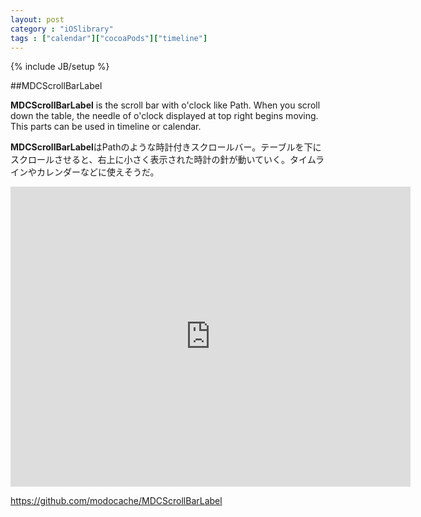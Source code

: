 ```yaml
---
layout: post
category : "iOSlibrary"
tags : ["calendar"]["cocoaPods"]["timeline"]
---
```

{% include JB/setup %}

##MDCScrollBarLabel

**MDCScrollBarLabel** is the scroll bar with o'clock like Path. When you scroll down the table, the needle of o'clock displayed at top right begins moving. This parts can be used in timeline or calendar.

**MDCScrollBarLabel**はPathのような時計付きスクロールバー。テーブルを下にスクロールさせると、右上に小さく表示された時計の針が動いていく。タイムラインやカレンダーなどに使えそうだ。

<iframe width="640" height="480" src="http://www.youtube.com/embed/EIQfIgpLA98" frameborder="0"></iframe>

https://github.com/modocache/MDCScrollBarLabel